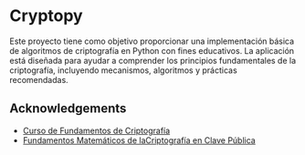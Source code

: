 # Cryptopy

Este proyecto tiene como objetivo proporcionar una implementación básica de algoritmos de criptografía en Python con fines educativos. La aplicación está diseñada para ayudar a comprender los principios fundamentales de la criptografía, incluyendo mecanismos, algoritmos y prácticas recomendadas.


## Acknowledgements

 - [Curso de Fundamentos de Criptografía](https://platzi.com/cursos/fundamentos-criptografia/)
 - [Fundamentos Matemáticos de laCriptografía en Clave Pública](https://oa.upm.es/80470/1/TFG_ROBERTO_CALDERON_SEQUERA.pdf)
 
